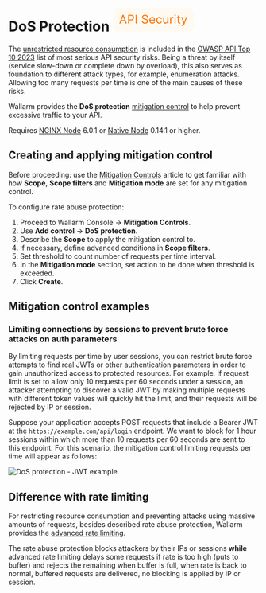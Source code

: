 # DoS Protection <a href="../../about-wallarm/subscription-plans/#core-subscription-plans"><img src="../../../images/api-security-tag.svg" style="border: none;"></a>

The [unrestricted resource consumption](https://github.com/OWASP/API-Security/blob/master/editions/2023/en/0xa4-unrestricted-resource-consumption.md) is included in the [OWASP API Top 10 2023](../user-guides/dashboards/owasp-api-top-ten.md#wallarm-security-controls-for-owasp-api-2023) list of most serious API security risks. Being a threat by itself (service slow-down or complete down by overload), this also serves as foundation to different attack types, for example, enumeration attacks. Allowing too many requests per time is one of the main causes of these risks.

Wallarm provides the **DoS protection** [mitigation control](../about-wallarm/mitigation-controls-overview.md) to help prevent excessive traffic to your API.

Requires [NGINX Node](../installation/nginx-native-node-internals.md#nginx-node) 6.0.1 or [Native Node](../installation/nginx-native-node-internals.md#native-node) 0.14.1 or higher.

## Creating and applying mitigation control

Before proceeding: use the [Mitigation Controls](../about-wallarm/mitigation-controls-overview.md#configuration) article to get familiar with how **Scope**, **Scope filters** and **Mitigation mode** are set for any mitigation control.

To configure rate abuse protection:

1. Proceed to Wallarm Console → **Mitigation Controls**.
1. Use **Add control** → **DoS protection**.
1. Describe the **Scope** to apply the mitigation control to.
1. If necessary, define advanced conditions in **Scope filters**.
1. Set threshold to count number of requests per time interval.
1. In the **Mitigation mode** section, set action to be done when threshold is exceeded.
1. Click **Create**.

## Mitigation control examples

### Limiting connections by sessions to prevent brute force attacks on auth parameters

By limiting requests per time by user sessions, you can restrict brute force attempts to find real JWTs or other authentication parameters in order to gain unauthorized access to protected resources. For example, if request limit is set to allow only 10 requests per 60 seconds under a session, an attacker attempting to discover a valid JWT by making multiple requests with different token values will quickly hit the limit, and their requests will be rejected by IP or session.

Suppose your application accepts POST requests that include a Bearer JWT at the `https://example.com/api/login` endpoint. We want to block for 1 hour sessions within which more than 10 requests per 60 seconds are sent to this endpoint. For this scenario, the mitigation control limiting requests per time will appear as follows:

![DoS protection - JWT example](../images/api-protection/mitigation-controls-dos-protection-jwt.png)

## Difference with rate limiting

For restricting resource consumption and preventing attacks using massive amounts of requests, besides described rate abuse protection, Wallarm provides the [advanced rate limiting](../user-guides/rules/rate-limiting.md).

The rate abuse protection blocks attackers by their IPs or sessions **while** advanced rate limiting delays some requests if rate is too high (puts to buffer) and rejects the remaining when buffer is full, when rate is back to normal, buffered requests are delivered, no blocking is applied by IP or session.
